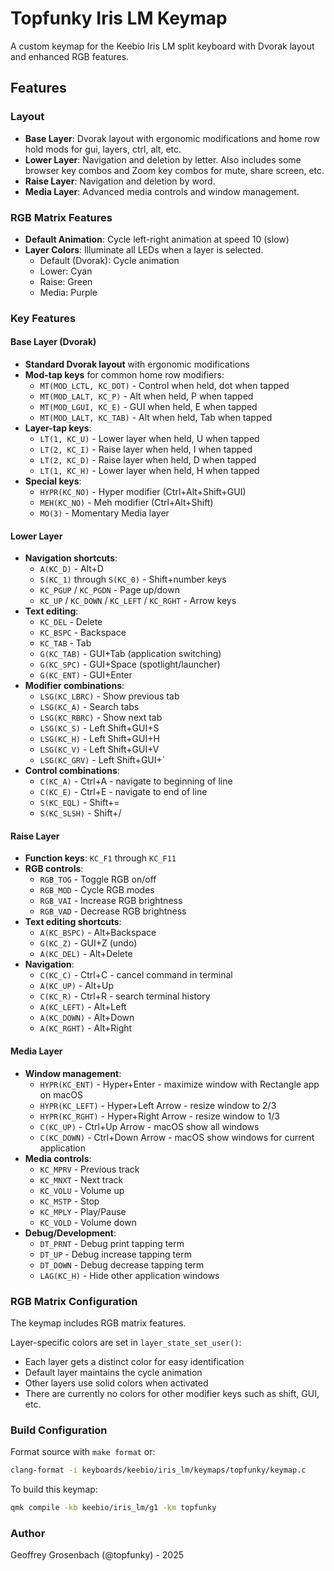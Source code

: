 # Topfunky Iris LM Keymap

A custom keymap for the Keebio Iris LM split keyboard with Dvorak layout and enhanced RGB features.

## Features

### Layout

-   **Base Layer**: Dvorak layout with ergonomic modifications and home row hold mods for gui, layers, ctrl, alt, etc.
-   **Lower Layer**: Navigation and deletion by letter. Also includes some browser key combos and Zoom key combos for mute, share screen, etc.
-   **Raise Layer**: Navigation and deletion by word.
-   **Media Layer**: Advanced media controls and window management.

### RGB Matrix Features

-   **Default Animation**: Cycle left-right animation at speed 10 (slow)
-   **Layer Colors**: Illuminate all LEDs when a layer is selected.
    -   Default (Dvorak): Cycle animation
    -   Lower: Cyan
    -   Raise: Green
    -   Media: Purple

### Key Features

#### Base Layer (Dvorak)

-   **Standard Dvorak layout** with ergonomic modifications
-   **Mod-tap keys** for common home row modifiers:
    -   `MT(MOD_LCTL, KC_DOT)` - Control when held, dot when tapped
    -   `MT(MOD_LALT, KC_P)` - Alt when held, P when tapped
    -   `MT(MOD_LGUI, KC_E)` - GUI when held, E when tapped
    -   `MT(MOD_LALT, KC_TAB)` - Alt when held, Tab when tapped
-   **Layer-tap keys**:
    -   `LT(1, KC_U)` - Lower layer when held, U when tapped
    -   `LT(2, KC_I)` - Raise layer when held, I when tapped
    -   `LT(2, KC_D)` - Raise layer when held, D when tapped
    -   `LT(1, KC_H)` - Lower layer when held, H when tapped
-   **Special keys**:
    -   `HYPR(KC_NO)` - Hyper modifier (Ctrl+Alt+Shift+GUI)
    -   `MEH(KC_NO)` - Meh modifier (Ctrl+Alt+Shift)
    -   `MO(3)` - Momentary Media layer

#### Lower Layer

-   **Navigation shortcuts**:
    -   `A(KC_D)` - Alt+D
    -   `S(KC_1)` through `S(KC_0)` - Shift+number keys
    -   `KC_PGUP` / `KC_PGDN` - Page up/down
    -   `KC_UP` / `KC_DOWN` / `KC_LEFT` / `KC_RGHT` - Arrow keys
-   **Text editing**:
    -   `KC_DEL` - Delete
    -   `KC_BSPC` - Backspace
    -   `KC_TAB` - Tab
    -   `G(KC_TAB)` - GUI+Tab (application switching)
    -   `G(KC_SPC)` - GUI+Space (spotlight/launcher)
    -   `G(KC_ENT)` - GUI+Enter
-   **Modifier combinations**:
    -   `LSG(KC_LBRC)` - Show previous tab
    -   `LSG(KC_A)` - Search tabs
    -   `LSG(KC_RBRC)` - Show next tab
    -   `LSG(KC_S)` - Left Shift+GUI+S
    -   `LSG(KC_H)` - Left Shift+GUI+H
    -   `LSG(KC_V)` - Left Shift+GUI+V
    -   `LSG(KC_GRV)` - Left Shift+GUI+`
-   **Control combinations**:
    -   `C(KC_A)` - Ctrl+A - navigate to beginning of line
    -   `C(KC_E)` - Ctrl+E - navigate to end of line
    -   `S(KC_EQL)` - Shift+=
    -   `S(KC_SLSH)` - Shift+/

#### Raise Layer

-   **Function keys**: `KC_F1` through `KC_F11`
-   **RGB controls**:
    -   `RGB_TOG` - Toggle RGB on/off
    -   `RGB_MOD` - Cycle RGB modes
    -   `RGB_VAI` - Increase RGB brightness
    -   `RGB_VAD` - Decrease RGB brightness
-   **Text editing shortcuts**:
    -   `A(KC_BSPC)` - Alt+Backspace
    -   `G(KC_Z)` - GUI+Z (undo)
    -   `A(KC_DEL)` - Alt+Delete
-   **Navigation**:
    -   `C(KC_C)` - Ctrl+C - cancel command in terminal
    -   `A(KC_UP)` - Alt+Up
    -   `C(KC_R)` - Ctrl+R - search terminal history
    -   `A(KC_LEFT)` - Alt+Left
    -   `A(KC_DOWN)` - Alt+Down
    -   `A(KC_RGHT)` - Alt+Right

#### Media Layer

-   **Window management**:
    -   `HYPR(KC_ENT)` - Hyper+Enter - maximize window with Rectangle app on macOS
    -   `HYPR(KC_LEFT)` - Hyper+Left Arrow - resize window to 2/3
    -   `HYPR(KC_RGHT)` - Hyper+Right Arrow - resize window to 1/3
    -   `C(KC_UP)` - Ctrl+Up Arrow - macOS show all windows
    -   `C(KC_DOWN)` - Ctrl+Down Arrow - macOS show windows for current application
-   **Media controls**:
    -   `KC_MPRV` - Previous track
    -   `KC_MNXT` - Next track
    -   `KC_VOLU` - Volume up
    -   `KC_MSTP` - Stop
    -   `KC_MPLY` - Play/Pause
    -   `KC_VOLD` - Volume down
-   **Debug/Development**:
    -   `DT_PRNT` - Debug print tapping term
    -   `DT_UP` - Debug increase tapping term
    -   `DT_DOWN` - Debug decrease tapping term
    -   `LAG(KC_H)` - Hide other application windows

### RGB Matrix Configuration

The keymap includes RGB matrix features.

Layer-specific colors are set in `layer_state_set_user()`:

-   Each layer gets a distinct color for easy identification
-   Default layer maintains the cycle animation
-   Other layers use solid colors when activated
-   There are currently no colors for other modifier keys such as shift, GUI, etc.

### Build Configuration

Format source with `make format` or:

```bash
clang-format -i keyboards/keebio/iris_lm/keymaps/topfunky/keymap.c
```

To build this keymap:

```bash
qmk compile -kb keebio/iris_lm/g1 -km topfunky
```

### Author

Geoffrey Grosenbach (@topfunky) - 2025
